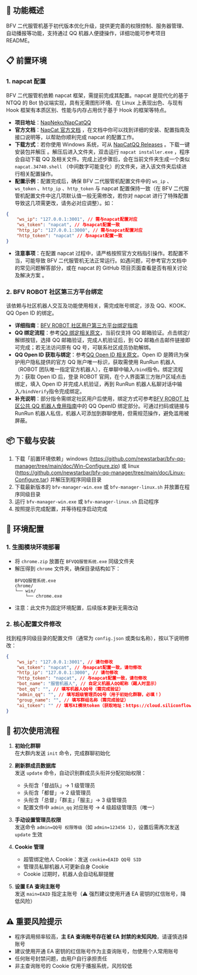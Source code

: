 ## 🌟 功能概述

BFV 二代服管机基于初代版本优化升级，提供更完善的权限控制、服务器管理、自动播报等功能，支持通过 QQ 机器人便捷操作，详细功能可参考项目 README。

## 📋 前置环境

### 1. napcat 配置

BFV 二代服管机依赖 napcat 框架，需提前完成其配置。napcat 是现代化的基于 NTQQ 的 Bot 协议端实现，具有无需图形环境、在 Linux 上表现出色、与现有 Hook 框架有本质区别、性能与内存占用优于基于 Hook 的框架等特点。

-   **项目地址**：[NapNeko/NapCatQQ](https://github.com/NapNeko/NapCatQQ)
-   **官方文档**：[NapCat 官方文档](https://napneko.github.io) ，在文档中你可以找到详细的安装、配置指南及接口说明等，以帮助你顺利完成 napcat 的配置工作。
-   **下载方式**：若你使用 Windows 系统，可从 [NapCatQQ Releases](https://github.com/NapNeko/NapCatQQ/releases/latest/download/napcat.shell.windows.onekey.zip) 。下载一键安装包并解压 。解压后进入文件夹，双击运行 `napcat installer.exe` ，程序会自动下载 QQ 及相关文件。完成上述步骤后，会在当前文件夹生成一个类似 `napcat.34740.shell` （中间数字可能变化）的文件夹，进入该文件夹后续进行相关配置操作。
-   **配置示例**：配置完成后，确保 BFV 二代服管机配置文件中的 `ws_ip` 、`ws_token` 、`http_ip` 、`http_token` 与 napcat 配置保持一致（在 BFV 二代服管机配置文件中这几项默认值一般无需修改，若你对 napcat 进行了特殊配置导致这几项需更改，请务必对应调整）。如：

```json
{
	"ws_ip": "127.0.0.1:3001", // 需与napcat配置对应
	"ws_token": "napcat", // 与napcat配置一致
	"http_ip": "127.0.0.1:3000", // 需与napcat配置对应
	"http_token": "napcat" // 与napcat配置一致
}
```

-   **注意事项**：在配置 napcat 过程中，请严格按照官方文档指引操作。若配置不当，可能导致 BFV 二代服管机无法正常运行。如遇问题，可参考官方文档中的常见问题解答部分，或在 napcat 的 GitHub 项目页面查看是否有相关讨论及解决方案 。

### 2. BFV ROBOT 社区第三方平台绑定

该依赖与社区机器人交互及功能使用相关，需完成账号绑定，涉及 QQ、KOOK、QQ Open ID 的绑定。

-   **详细指南**：[BFV ROBOT 社区用户第三方平台绑定指南](https://zth.ink/?p=558)
-   **QQ 绑定流程**：参考[QQ 绑定相关原文](https://forum.bfvrobot.net/t/topic/625)，当前仅支持 QQ 邮箱验证。点击绑定/解绑按钮，选择 QQ 邮箱验证，完成人机验证后，到 QQ 邮箱点击邮件链接即可完成；若无法访问原有 QQ 号，可联系社区成员协助解绑。
-   **QQ Open ID 获取与绑定**：参考[QQ Open ID 相关原文](https://forum.bfvrobot.net/t/topic/681)。Open ID 是腾讯为保护用户隐私提供的官方 QQ 账户唯一标识，获取需使用 RunRun 机器人（ROBOT 团队唯一指定官方机器人），在单聊中输入`/bind`指令。绑定流程为：获取 Open ID 后，登录 ROBOT 官网，在个人界面第三方账户区域点击绑定，填入 Open ID 并完成人机验证，再到 RunRun 机器人私聊对话中输入`/bindVerify`指令完成绑定。
-   **补充说明**：部分指令需绑定社区用户后使用，绑定方式可参考[BFV ROBOT 社区公共 QQ 机器人食用指南](https://zth.ink/?p=572)中的 QQ OpenID 绑定部分。可通过扫码或链接与 RunRun 机器人私信，机器人可添加到群聊使用，但需规范操作，避免滥用被屏蔽。

## 📦 下载与安装

1. 下载「前置环境依赖」windows (https://github.com/newstarbar/bfv-qq-manager/tree/main/doc/Win-Configure.zip) 或 linux (https://github.com/newstarbar/bfv-qq-manager/tree/main/doc/Linux-Configure.tar) 并解压到程序同级目录
2. 下载最新版本的 `bfv-manager-win.exe` 或 `bfv-manager-linux.sh` 并放置在程序同级目录
3. 运行 `bfv-manager-win.exe` 或 `bfv-manager-linux.sh` 启动程序
4. 按照提示完成配置，并等待程序启动完成

## 🔧 环境配置

### 1. 生图模块环境部署

-   将 `chrome.zip` 放置在 `BFVQQ服管系统.exe` 同级文件夹
-   解压得到 `chrome` 文件夹，确保目录结构如下：
    ```
    BFVQQ服管系统.exe
    chrome/
    └── win/
        └── chrome.exe
    ```
-   注意：此文件为固定环境配置，后续版本更新无需改动

### 2. 核心配置文件修改

找到程序同级目录的配置文件（通常为 `config.json` 或类似名称），按以下说明修改：

```json
{
	"ws_ip": "127.0.0.1:3001", // 请勿修改
	"ws_token": "napcat", // 与napcat配置一致，请勿修改
	"http_ip": "127.0.0.1:3000", // 请勿修改
	"http_token": "napcat", // 与napcat配置一致，请勿修改
	"bot_name": "服管机器人", // 自定义机器人QQ昵称（踢人时显示）
	"bot_qq": "", // 填写机器人QQ号（需完成验证）
	"admin_qq": "", // 填写超级管理员QQ号（用于初始化群聊，必填！）
	"group_name": "", // 填写群组名称（需完成验证）
	"ai_token": "" // 填写AI模块token（获取地址：https://cloud.siliconflow.cn/sft-od1r3v4qtb/account/ak）
}
```

## 🚀 初次使用流程

1. **初始化群聊**  
   在大群内发送 `init` 命令，完成群聊初始化

2. **刷新群成员数据库**  
   发送 `update` 命令，自动识别群成员头衔并分配初始权限：

    - 头衔含「督战队」→ 1 级管理员
    - 头衔含「都督」→ 2 级管理员
    - 头衔含「总督」「群主」「服主」→ 3 级管理员
    - 配置文件中 `admin_qq` 对应账号 → 4 级超级管理员（唯一）

3. **手动设置管理员权限**  
   发送命令 `admin=QQ号 权限等级`（如 `admin=123456 1`），设置后需再次发送 `update` 生效

4. **Cookie 管理**

    - 超管绑定他人 Cookie：发送 `cookie=EAID QQ号 SID`
    - 管理员私聊机器人可更新自身 Cookie
    - Cookie 过期时，机器人会自动私聊提醒

5. **设置 EA 查询主账号**  
   发送 `main=EAID` 指定主账号（⚠️ 强烈建议使用开通 EA 密钥的红信账号，降低风险）

## ⚠️ 重要风险提示

-   程序调用频率较高，**主 EA 查询账号存在被 EA 封禁的未知风险**，请谨慎选择账号
-   建议使用开通 EA 密钥的红信账号作为主查询账号，勿使用个人常用账号
-   任何账号封禁问题，由用户自行承担责任
-   非主查询账号的 Cookie 仅用于播报系统，风险较低
